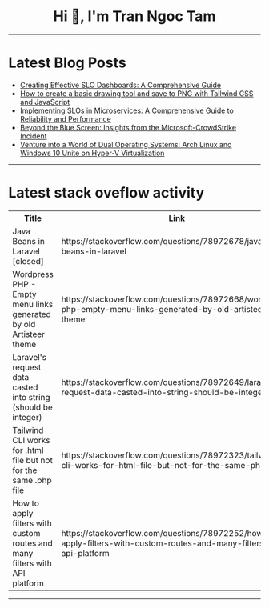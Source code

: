 <h1 align="center">Hi 👋, I'm Tran Ngoc Tam</h1>

---

# Latest Blog Posts 
<!-- BLOG-POST-LIST:START -->
- [Creating Effective SLO Dashboards: A Comprehensive Guide](https://dev.to/squadcast/creating-effective-slo-dashboards-a-comprehensive-guide-k9m)
- [How to create a basic drawing tool and save to PNG with Tailwind CSS and JavaScript](https://dev.to/mike_andreuzza/how-to-create-a-basic-drawing-tool-and-save-to-png-with-tailwind-css-and-javascript-4kpe)
- [Implementing SLOs in Microservices: A Comprehensive Guide to Reliability and Performance](https://dev.to/squadcast/implementing-slos-in-microservices-a-comprehensive-guide-to-reliability-and-performance-2mp8)
- [Beyond the Blue Screen: Insights from the Microsoft-CrowdStrike Incident](https://dev.to/squadcast/beyond-the-blue-screen-insights-from-the-microsoft-crowdstrike-incident-1hd3)
- [Venture into a World of Dual Operating Systems: Arch Linux and Windows 10 Unite on Hyper-V Virtualization](https://dev.to/parkerava/venture-into-a-world-of-dual-operating-systems-arch-linux-and-windows-10-unite-on-hyper-v-virtualization-5blp)
<!-- BLOG-POST-LIST:END -->

---

# Latest stack oveflow activity
<table>
  <tr><th>Title</th><th>Link</th></tr>
  <!-- STACKOVERFLOW:START --><tr><td>Java Beans in Laravel [closed]</td><td>https://stackoverflow.com/questions/78972678/java-beans-in-laravel</td></tr><tr><td>Wordpress PHP - Empty menu links generated by old Artisteer theme</td><td>https://stackoverflow.com/questions/78972668/wordpress-php-empty-menu-links-generated-by-old-artisteer-theme</td></tr><tr><td>Laravel&#39;s request data casted into string &lpar;should be integer&rpar;</td><td>https://stackoverflow.com/questions/78972649/laravels-request-data-casted-into-string-should-be-integer</td></tr><tr><td>Tailwind CLI works for .html file but not for the same .php file</td><td>https://stackoverflow.com/questions/78972323/tailwind-cli-works-for-html-file-but-not-for-the-same-php-file</td></tr><tr><td>How to apply filters with custom routes and many filters with API platform</td><td>https://stackoverflow.com/questions/78972252/how-to-apply-filters-with-custom-routes-and-many-filters-with-api-platform</td></tr><!-- STACKOVERFLOW:END -->
</table>

---


